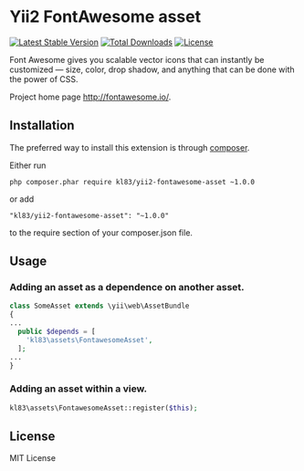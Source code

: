 # Yii2 FontAwesome asset
[![Latest Stable Version](https://poser.pugx.org/kl83/yii2-fontawesome-asset/v/stable)](https://packagist.org/packages/kl83/yii2-fontawesome-asset)
[![Total Downloads](https://poser.pugx.org/kl83/yii2-fontawesome-asset/downloads)](https://packagist.org/packages/kl83/yii2-fontawesome-asset)
[![License](https://poser.pugx.org/kl83/yii2-fontawesome-asset/license)](https://packagist.org/packages/kl83/yii2-fontawesome-asset)

Font Awesome gives you scalable vector icons that can instantly be customized — size, color, drop shadow, and anything that can be done with the power of CSS.

Project home page http://fontawesome.io/.

## Installation
The preferred way to install this extension is through [composer](https://getcomposer.org/).

Either run
~~~
php composer.phar require kl83/yii2-fontawesome-asset ~1.0.0
~~~
or add
~~~
"kl83/yii2-fontawesome-asset": "~1.0.0"
~~~
to the require section of your composer.json file.

## Usage

### Adding an asset as a dependence on another asset.
~~~ php
class SomeAsset extends \yii\web\AssetBundle
{
...
  public $depends = [
    'kl83\assets\FontawesomeAsset',
  ];
...
}
~~~

### Adding an asset within a view.
~~~ php
kl83\assets\FontawesomeAsset::register($this);
~~~

## License
MIT License